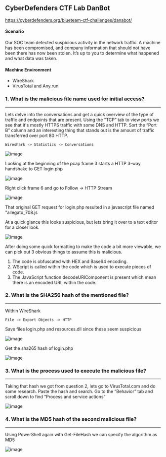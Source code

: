 CyberDefenders CTF Lab DanBot
---


https://cyberdefenders.org/blueteam-ctf-challenges/danabot/

#### Scenario

Our SOC team detected suspicious activity in the network traffic. A machine has been compromised, and company information that should not have been there has now been stolen. It’s up to you to determine what happened and what data was taken.



#### Machine Environment 

- WireShark
- VirusTotal and Any.run


### 1.  What is the malicious file name used for initial access?
---
Lets delve into the conversations and get a quick overview of the type of traffic and endpoints that are present.  Using the “TCP” tab to view ports we see that it's mostly HTTPS traffic with some DNS and HTTP.  Sort the “Port B” column and an interesting thing that stands out is the amount of traffic transferred over port 80 HTTP.  

	Wireshark -> Statistics -> Conversations

![image](https://github.com/user-attachments/assets/dc40587f-0e63-4d94-8399-b7dd6ec59094)



Looking at the beginning of the pcap frame 3 starts a HTTP 3-way handshake to GET login.php

![image](https://github.com/user-attachments/assets/bef79e96-9ccb-4612-8feb-5ba6ce954deb)


Right click frame 6 and go to Follow -> HTTP Stream

![image](https://github.com/user-attachments/assets/72351919-be30-4716-9dc9-609a4c9733c1)


That original GET request for login.php resulted in a javascript file named "allegato_708.js

At a quick glance this looks suspicious, but lets bring it over to a text editor for a closer look.

![image](https://github.com/user-attachments/assets/b2992068-23a9-4955-bca7-2894e99692d0)


After doing some quick formatting to make the code a bit more viewable, we can pick out 3 obvious things to assume this is malicious.
1.  The code is obfuscated with HEX and Base64 encoding.
2.  WScript is called within the code which is used to execute pieces of code.
3.  The JavaScript function decodeURIComponent is present which mean there is an encoded URL within the code.


### 2.  What is the SHA256 hash of the mentioned file?
---

Within WireShark

	File -> Export Objects -> HTTP

Save files login.php and resources.dll since these seem suspicious

![image](https://github.com/user-attachments/assets/179f7f7e-5bd4-4e81-8ecb-eb93194ff75a)


Get the sha265 hash of login.php

![image](https://github.com/user-attachments/assets/9ccfb024-cec0-4441-9c2b-bcfbf2a39ecb)


### 3.  What is the process used to execute the malicious file?
---

Taking that hash we got from question 2, lets go to VirusTotal.com and do some research.
Paste the hash and search.  Go to the “Behavior” tab and scroll down to find “Process and service actions”

![image](https://github.com/user-attachments/assets/ff5e2274-6e3a-45b5-839a-25542332d879)


### 4.  What is the MD5 hash of the second malicious file?
---

Using PowerShell again with Get-FileHash we can specify the algorithm as MD5

![image](https://github.com/user-attachments/assets/23b16797-608f-4907-9e64-90e908ac2fe1)


